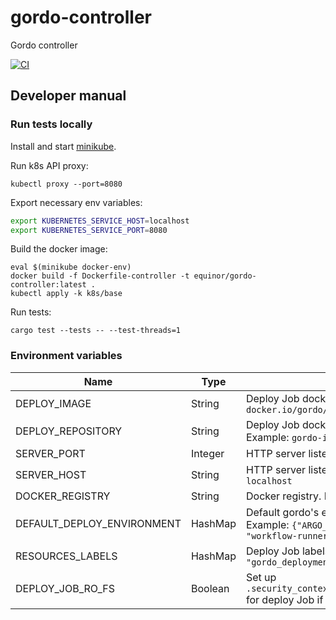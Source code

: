 # gordo-controller
Gordo controller

[![CI](https://github.com/equinor/gordo-controller/workflows/CI/badge.svg)](https://github.com/equinor/gordo-controller/actions)

## Developer manual

### Run tests locally

Install and start [minikube](https://minikube.sigs.k8s.io/docs/start).

Run k8s API proxy:
```
kubectl proxy --port=8080
```

Export necessary env variables:
```bash
export KUBERNETES_SERVICE_HOST=localhost
export KUBERNETES_SERVICE_PORT=8080
```

Build the docker image:
```
eval $(minikube docker-env)
docker build -f Dockerfile-controller -t equinor/gordo-controller:latest .
kubectl apply -k k8s/base
```

Run tests:
```
cargo test --tests -- --test-threads=1
```

### Environment variables

| Name                         | Type    | Description                                                                                   |
| ---------------------------- | ------- | --------------------------------------------------------------------------------------------- |
| DEPLOY\_IMAGE                | String  | Deploy Job docker image. Example: `docker.io/gordo/gordo-deploy`                              |
| DEPLOY\_REPOSITORY           | String  | Deploy Job docker image without registry. Example: `gordo-infrastructure/gordo-deploy`        |
| SERVER\_PORT                 | Integer | HTTP server listening port. Example: `8080`                                                   |
| SERVER\_HOST                 | String  | HTTP server listening host. Example: `localhost`                                              |
| DOCKER\_REGISTRY             | String  | Docker registry. Example: `ghcr.io`                                           |
| DEFAULT\_DEPLOY\_ENVIRONMENT | HashMap | Default gordo's environment variables. Example: `{"ARGO_SERVICE_ACCOUNT": "workflow-runner"}` |
| RESOURCES\_LABELS            | HashMap | Deploy Job labels. Example: `{"app": "gordo_deployment"}`                                     |
| DEPLOY\_JOB\_RO\_FS          | Boolean | Set up `.security_context.read_only_root_filesystem` for deploy Job if `true`                 |

